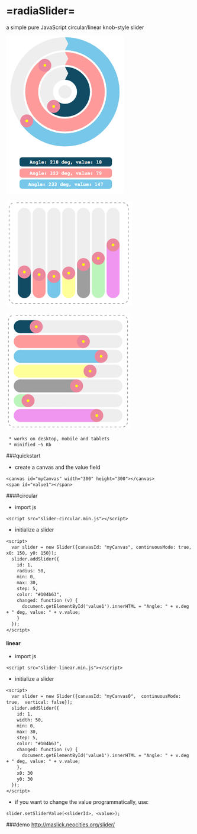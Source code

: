 # =radiaSlider=
a simple pure JavaScript circular/linear knob-style slider

![alt tag](screenshot.png?raw=true "radioSlider circular")

![alt tag](screenshot2.png?raw=true "radioSlider linear vertical")

![alt tag](screenshot3.png?raw=true "radioSlider linear horizontal")

```
 * works on desktop, mobile and tablets
 * minified ~5 Kb
```
###quickstart
- create a canvas and the value field
```
<canvas id="myCanvas" width="300" height="300"></canvas>
<span id="value1"></span>
```
####circular
- import js
```
<script src="slider-circular.min.js"></script>
```
 - initialize a slider
```
<script>
  var slider = new Slider({canvasId: "myCanvas", continuousMode: true, x0: 150, y0: 150});
  slider.addSlider({
    id: 1,
    radius: 50,
    min: 0,
    max: 30,
    step: 5,
    color: "#104b63",
    changed: function (v) {
      document.getElementById('value1').innerHTML = "Angle: " + v.deg + " deg, value: " + v.value;
    }
  });
</script>
```

#### linear
- import js
```
<script src="slider-linear.min.js"></script>
```
 - initialize a slider
```
<script>
  var slider = new Slider({canvasId: "myCanvas0",  continuousMode: true,  vertical: false});
  slider.addSlider({
    id: 1,
    width: 50,
    min: 0,
    max: 30,
    step: 5,
    color: "#104b63",
    changed: function (v) {
      document.getElementById('value1').innerHTML = "Angle: " + v.deg + " deg, value: " + v.value;
    },
    x0: 30
    y0: 30
  });
</script>
```

- if you want to change the value programmatically, use:
```
slider.setSliderValue(<sliderId>, <value>);
```

###demo 
http://maslick.neocities.org/slider/

